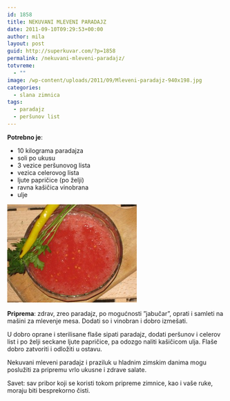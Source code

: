 ```yaml
---
id: 1858
title: NEKUVANI MLEVENI PARADAJZ
date: 2011-09-10T09:29:53+00:00
author: mila
layout: post
guid: http://superkuvar.com/?p=1858
permalink: /nekuvani-mleveni-paradajz/
totvreme:
  - ""
image: /wp-content/uploads/2011/09/Mleveni-paradajz-940x198.jpg
categories:
  - slana zimnica
tags:
  - paradajz
  - peršunov list
---
```

**Potrebno je**:

  * 10 kilograma paradajza
  * soli po ukusu
  * 3 vezice peršunovog lista
  * vezica celerovog lista
  * ljute papričice (po želji)
  * ravna kašičica vinobrana
  * ulje

<img class="alignnone size-medium wp-image-4362" title="Mleveni paradajz" src="/wp-content/uploads/2011/09/Mleveni-paradajz-e1348467563817-300x227.jpg" alt="" width="300" height="227" /> 

**Priprema**: zdrav, zreo paradajz, po mogućnosti &#8221;jabučar&#8221;, oprati i samleti na mašini za mlevenje mesa. Dodati so i vinobran i dobro izmešati.

U dobro oprane i sterilisane flaše sipati paradajz, dodati peršunov i celerov list i po želji seckane ljute papričice, pa odozgo naliti kašičicom ulja. Flaše dobro zatvoriti i odložiti u ostavu.

Nekuvani mleveni paradajz i praziluk u hladnim zimskim danima mogu poslužiti za pripremu vrlo ukusne i zdrave salate.

Savet: sav pribor koji se koristi tokom pripreme zimnice, kao i vaše ruke, moraju biti besprekorno čisti.

&nbsp;